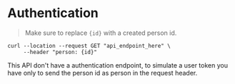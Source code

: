 # Authentication

> Make sure to replace `{id}` with a created person id.

```shell
curl --location --request GET "api_endpoint_here" \
     --header "person: {id}"
```

<aside class="notice">
This API don't have a authentication endpoint, to simulate a user token you have only to send the person id as person in the request header.
</aside>
